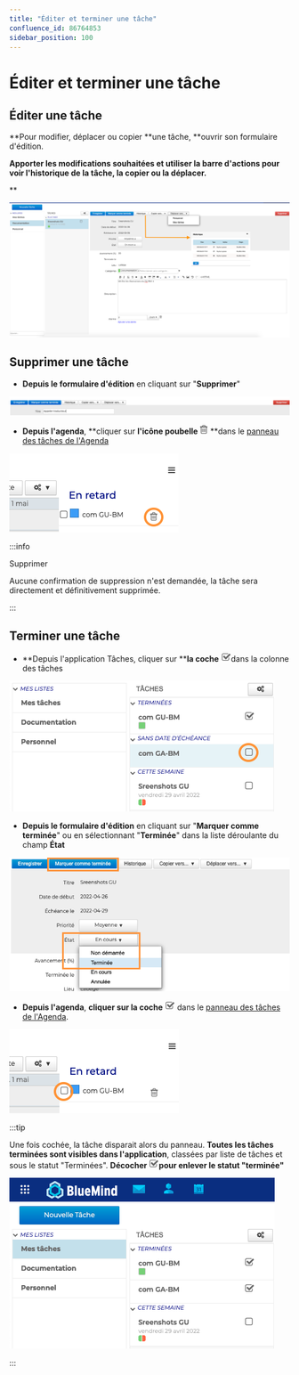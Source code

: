 ```yaml
---
title: "Éditer et terminer une tâche"
confluence_id: 86764853
sidebar_position: 100
---
```

# Éditer et terminer une tâche


## Éditer une tâche

**Pour modifier, déplacer ou copier **une tâche, **ouvrir son formulaire d'édition. 


**Apporter les modifications souhaitées et utiliser la barre d'actions pour **voir l'historique** de la tâche, la copier ou la déplacer.**


**


![](../../attachments/86764853/86764865.png)


## Supprimer une tâche

- **Depuis le formulaire d'édition** en cliquant sur "**Supprimer**"


![](../../attachments/86764853/86764859.png)


- **Depuis l'agenda**, **cliquer sur **l'icône poubelle ![](../../attachments/86764853/86764861.png)** **dans le [panneau des tâches de l'Agenda](/Guide_de_l_utilisateur/Les_tâches/Visualiser_une_tâche/)


![](../../attachments/86764853/86764858.png)


:::info

Supprimer

Aucune confirmation de suppression n'est demandée, la tâche sera directement et définitivement supprimée.

:::


## Terminer une tâche


- **Depuis l'application Tâches, cliquer sur ****la coche** ![](../../attachments/86764853/86764862.png)dans la colonne des tâches


![](../../attachments/86764853/86764857.png)


- **Depuis le formulaire d'édition** en cliquant sur "**Marquer comme terminée**" ou en sélectionnant "**Terminée**" dans la liste déroulante du champ **État**


![](../../attachments/86764853/86764860.png)


- **Depuis l'agenda**, **cliquer sur la coche** ![](../../attachments/86764853/86764862.png) dans le [panneau des tâches de l'Agenda](/Guide_de_l_utilisateur/Les_tâches/Visualiser_une_tâche/).


![](../../attachments/86764853/86764855.png)


:::tip

Une fois cochée, la tâche disparait alors du panneau. 
**Toutes les tâches terminées sont visibles dans l'application**, classées par liste de tâches et sous le statut "Terminées". **Décocher ![](../../attachments/86764853/86764862.png)pour enlever le statut "terminée"**

![](../../attachments/86764853/86764856.png)

:::

